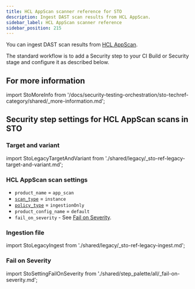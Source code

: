 ```yaml
---
title: HCL AppScan scanner reference for STO
description: Ingest DAST scan results from HCL AppScan.
sidebar_label: HCL AppScan scanner reference
sidebar_position: 215
---
```


You can ingest DAST scan results from [HCL AppScan](https://www.hcl-software.com/appscan).

The standard workflow is to add a Security step to your CI Build or Security stage and configure it as described below.


## For more information

import StoMoreInfo from '/docs/security-testing-orchestration/sto-techref-category/shared/_more-information.md';

<StoMoreInfo />


## Security step settings for HCL AppScan scans in STO

### Target and variant

import StoLegacyTargetAndVariant  from './shared/legacy/_sto-ref-legacy-target-and-variant.md';

<StoLegacyTargetAndVariant />

### HCL AppScan scan settings

* `product_name` = `app_scan`
* [`scan_type`](/docs/security-testing-orchestration/sto-techref-category/security-step-settings-reference#scanner-categories) = `instance`
* [`policy_type`](/docs/security-testing-orchestration/sto-techref-category/security-step-settings-reference#data-ingestion-methods) = `ingestionOnly`
* `product_config_name` = `default`
* `fail_on_severity` - See [Fail on Severity](#fail-on-severity).

<!-- 
### Instance scan settings

import StoLegacyInstance from './shared/legacy/_sto-ref-legacy-instance.md';

<StoLegacyInstance />

-->

### Ingestion file

import StoLegacyIngest from './shared/legacy/_sto-ref-legacy-ingest.md';

<StoLegacyIngest />

### Fail on Severity

import StoSettingFailOnSeverity from './shared/step_palette/all/_fail-on-severity.md';

<StoSettingFailOnSeverity />
